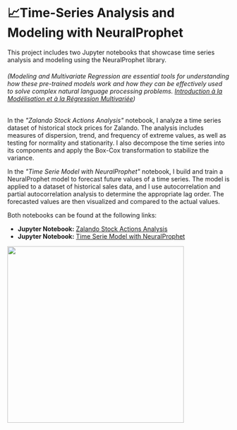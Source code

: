 # 📈Time-Series Analysis and Modeling with NeuralProphet
This project includes two Jupyter notebooks that showcase time series analysis and modeling using the NeuralProphet library.
###### (Modeling and Multivariate Regression are essential tools for understanding how these pre-trained models work and how they can be effectively used to solve complex natural language processing problems. [Introduction à la Modélisation et à la Régression Multivariée](https://github.com/CatelloTheDataProjectManager/Introduction-Modelisation-Regression-Multivarie/blob/main/README.md))

In the *"Zalando Stock Actions Analysis"* notebook, I analyze a time series dataset of historical stock prices for Zalando. The analysis includes measures of dispersion, trend, and frequency of extreme values, as well as testing for normality and stationarity. I also decompose the time series into its components and apply the Box-Cox transformation to stabilize the variance.

In the *"Time Serie Model with NeuralProphet"* notebook, I build and train a NeuralProphet model to forecast future values of a time series. The model is applied to a dataset of historical sales data, and I use autocorrelation and partial autocorrelation analysis to determine the appropriate lag order. The forecasted values are then visualized and compared to the actual values.

Both notebooks can be found at the following links:

- **Jupyter Notebook:** [Zalando Stock Actions Analysis](https://github.com/CatelloTheDataProjectManager/Time-Series/blob/main/Zalando%20Stock%20Actions%20Analysis.ipynb)
- **Jupyter Notebook:** [Time Serie Model with NeuralProphet](https://github.com/CatelloTheDataProjectManager/Time-Series/blob/main/Time%20Serie%20Model%20with%20NeuralProphet%20.ipynb)


<img src="https://github.com/CatelloTheDataProjectManager/Time-Series/blob/main/Monthly%20Number%20of%20Airline%20Passengers.png" width="400">


